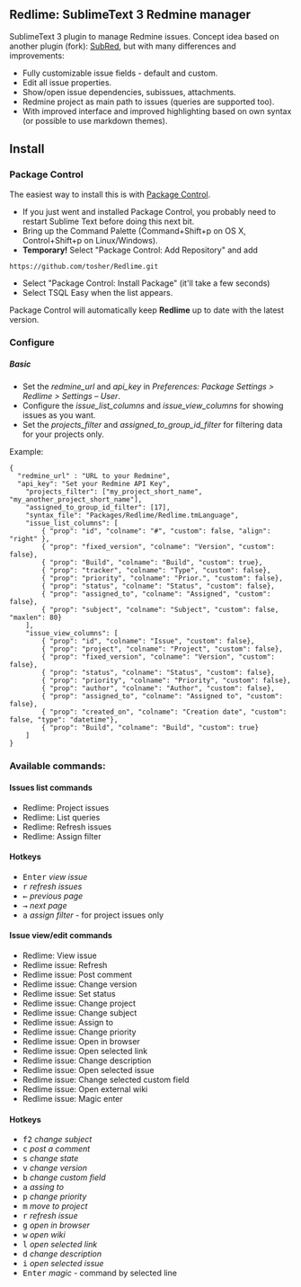 ## Redlime: SublimeText 3 Redmine manager

SublimeText 3 plugin to manage Redmine issues. 
Concept idea based on another plugin (fork): [SubRed](https://packagecontrol.io/packages/SubRed), but with many differences and improvements:
* Fully customizable issue fields - default and custom.
* Edit all issue properties.
* Show/open issue dependencies, subissues, attachments.
* Redmine project as main path to issues (queries are supported too).
* With improved interface and improved highlighting based on own syntax (or possible to use markdown themes).

## Install

### Package Control
The easiest way to install this is with [Package Control](http://wbond.net/sublime\_packages/package\_control).

 * If you just went and installed Package Control, you probably need to restart Sublime Text before doing this next bit.
 * Bring up the Command Palette (Command+Shift+p on OS X, Control+Shift+p on Linux/Windows).
 * **Temporary!** Select "Package Control: Add Repository" and add
 
 ```
 https://github.com/tosher/Redlime.git
 ```
 
 * Select "Package Control: Install Package" (it'll take a few seconds)
 * Select TSQL Easy when the list appears.

Package Control will automatically keep **Redlime** up to date with the latest version.

### Configure

##### Basic
* Set the *redmine_url* and *api_key* in *Preferences: Package Settings > Redlime > Settings – User*.
* Configure the *issue_list_columns* and *issue_view_columns* for showing issues as you want.
* Set the *projects_filter* and *assigned_to_group_id_filter* for filtering data for your projects only.

Example:

```
{
  "redmine_url" : "URL to your Redmine",
  "api_key": "Set your Redmine API Key",
    "projects_filter": ["my_project_short_name", "my_another_project_short_name"],
    "assigned_to_group_id_filter": [17],
    "syntax_file": "Packages/Redlime/Redlime.tmLanguage",
    "issue_list_columns": [
        { "prop": "id", "colname": "#", "custom": false, "align": "right" },
        { "prop": "fixed_version", "colname": "Version", "custom": false},
        { "prop": "Build", "colname": "Build", "custom": true},
        { "prop": "tracker", "colname": "Type", "custom": false},
        { "prop": "priority", "colname": "Prior.", "custom": false},
        { "prop": "status", "colname": "Status", "custom": false},
        { "prop": "assigned_to", "colname": "Assigned", "custom": false},
        { "prop": "subject", "colname": "Subject", "custom": false, "maxlen": 80}
    ],
    "issue_view_columns": [
        { "prop": "id", "colname": "Issue", "custom": false},
        { "prop": "project", "colname": "Project", "custom": false},
        { "prop": "fixed_version", "colname": "Version", "custom": false},
        { "prop": "status", "colname": "Status", "custom": false},
        { "prop": "priority", "colname": "Priority", "custom": false},
        { "prop": "author", "colname": "Author", "custom": false},
        { "prop": "assigned_to", "colname": "Assigned to", "custom": false},
        { "prop": "created_on", "colname": "Creation date", "custom": false, "type": "datetime"},
        { "prop": "Build", "colname": "Build", "custom": true}
    ]
}
```

### Available commands:

#### Issues list commands
* Redlime: Project issues
* Redlime: List queries
* Redlime: Refresh issues
* Redlime: Assign filter

#### Hotkeys 
* <kbd>Enter</kbd> *view issue* 
* <kbd>r</kbd> *refresh issues* 
* <kbd>&#8592;</kbd> *previous page* 
* <kbd>&#8594;</kbd> *next page* 
* <kbd>a</kbd> *assign filter* - for project issues only

#### Issue view/edit commands
* Redlime: View issue
* Redlime issue: Refresh
* Redlime issue: Post comment
* Redlime issue: Change version
* Redlime issue: Set status
* Redlime issue: Change project
* Redlime issue: Change subject
* Redlime issue: Assign to
* Redlime issue: Change priority
* Redlime issue: Open in browser
* Redlime issue: Open selected link
* Redlime issue: Change description
* Redlime issue: Open selected issue
* Redlime issue: Change selected custom field
* Redlime issue: Open external wiki
* Redlime issue: Magic enter

#### Hotkeys 
* <kbd>f2</kbd> *change subject* 
* <kbd>c</kbd> *post a comment* 
* <kbd>s</kbd> *change state* 
* <kbd>v</kbd> *change version* 
* <kbd>b</kbd> *change custom field*              
* <kbd>a</kbd> *assing to* 
* <kbd>p</kbd> *change priority* 
* <kbd>m</kbd> *move to project* 
* <kbd>r</kbd> *refresh issue* 
* <kbd>g</kbd> *open in browser*           
* <kbd>w</kbd> *open wiki* 
* <kbd>l</kbd> *open selected link* 
* <kbd>d</kbd> *change description* 
* <kbd>i</kbd> *open selected issue*       
* <kbd>Enter</kbd> *magic* - command by selected line
